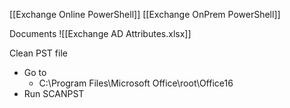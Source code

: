 
[[Exchange Online PowerShell]]
[[Exchange OnPrem PowerShell]]


Documents
![[Exchange AD Attributes.xlsx]]


Clean PST file
- Go to 
	-   C:\Program Files\Microsoft Office\root\Office16
-   Run SCANPST




